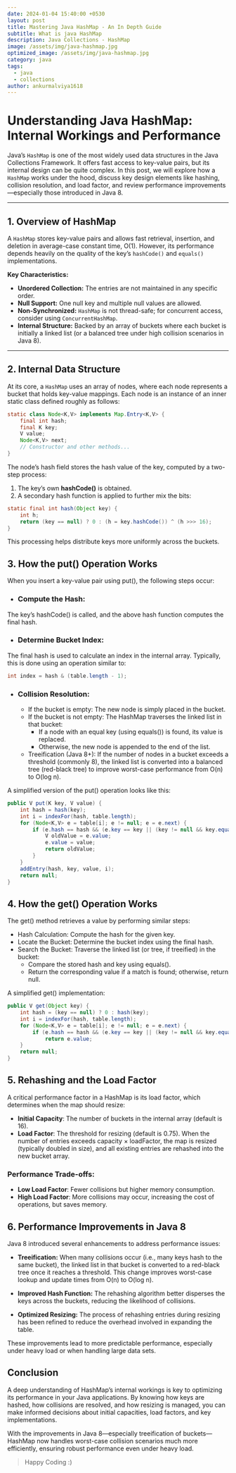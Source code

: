 ```yaml
---
date: 2024-01-04 15:40:00 +0530
layout: post
title: Mastering Java HashMap - An In Depth Guide 
subtitle: What is java HashMap
description: Java Collections - HashMap
image: /assets/img/java-hashmap.jpg
optimized_image: /assets/img/java-hashmap.jpg
category: java
tags:
  - java
  - collections
author: ankurmalviya1618
---
```


# Understanding Java HashMap: Internal Workings and Performance

Java’s `HashMap` is one of the most widely used data structures in the Java Collections Framework. It offers fast access to key-value pairs, but its internal design can be quite complex. In this post, we will explore how a `HashMap` works under the hood, discuss key design elements like hashing, collision resolution, and load factor, and review performance improvements—especially those introduced in Java 8.

---

## 1. Overview of HashMap

A `HashMap` stores key-value pairs and allows fast retrieval, insertion, and deletion in average-case constant time, O(1). However, its performance depends heavily on the quality of the key’s `hashCode()` and `equals()` implementations.

**Key Characteristics:**

- **Unordered Collection:** The entries are not maintained in any specific order.
- **Null Support:** One null key and multiple null values are allowed.
- **Non-Synchronized:** `HashMap` is not thread-safe; for concurrent access, consider using `ConcurrentHashMap`.
- **Internal Structure:** Backed by an array of buckets where each bucket is initially a linked list (or a balanced tree under high collision scenarios in Java 8).

---

## 2. Internal Data Structure

At its core, a `HashMap` uses an array of nodes, where each node represents a bucket that holds key-value mappings. Each node is an instance of an inner static class defined roughly as follows:

```java
static class Node<K,V> implements Map.Entry<K,V> {
    final int hash;
    final K key;
    V value;
    Node<K,V> next;
    // Constructor and other methods...
}
```

The node’s hash field stores the hash value of the key, computed by a two-step process:

1. The key’s own **hashCode()** is obtained.
2. A secondary hash function is applied to further mix the bits:

```java
static final int hash(Object key) {
    int h;
    return (key == null) ? 0 : (h = key.hashCode()) ^ (h >>> 16);
}
```
This processing helps distribute keys more uniformly across the buckets.

## 3. How the put() Operation Works
When you insert a key-value pair using put(), the following steps occur:

- ### Compute the Hash:
The key’s hashCode() is called, and the above hash function computes the final hash.

- ### Determine Bucket Index:
The final hash is used to calculate an index in the internal array. Typically, this is done using an operation similar to:

```java
int index = hash & (table.length - 1);
```

- ### Collision Resolution:

  - If the bucket is empty:
  The new node is simply placed in the bucket.
  - If the bucket is not empty:
  The HashMap traverses the linked list in that bucket:
    - If a node with an equal key (using equals()) is found, its value is replaced.
    - Otherwise, the new node is appended to the end of the list.
  - Treeification (Java 8+):
  If the number of nodes in a bucket exceeds a threshold (commonly 8), the linked list is converted into a balanced tree (red-black tree) to improve worst-case performance from O(n) to O(log n).

A simplified version of the put() operation looks like this:

```java
public V put(K key, V value) {
    int hash = hash(key);
    int i = indexFor(hash, table.length);
    for (Node<K,V> e = table[i]; e != null; e = e.next) {
        if (e.hash == hash && (e.key == key || (key != null && key.equals(e.key)))) {
            V oldValue = e.value;
            e.value = value;
            return oldValue;
        }
    }
    addEntry(hash, key, value, i);
    return null;
}
```

## 4. How the get() Operation Works

The get() method retrieves a value by performing similar steps:

- Hash Calculation: Compute the hash for the given key.
- Locate the Bucket: Determine the bucket index using the final hash.
- Search the Bucket: Traverse the linked list (or tree, if treeified) in the bucket:
  - Compare the stored hash and key using equals().
  - Return the corresponding value if a match is found; otherwise, return null.

A simplified get() implementation:

```java
public V get(Object key) {
    int hash = (key == null) ? 0 : hash(key);
    int i = indexFor(hash, table.length);
    for (Node<K,V> e = table[i]; e != null; e = e.next) {
        if (e.hash == hash && (e.key == key || (key != null && key.equals(e.key))))
            return e.value;
    }
    return null;
}
```

## 5. Rehashing and the Load Factor

A critical performance factor in a HashMap is its load factor, which determines when the map should resize:

- **Initial Capacity**: The number of buckets in the internal array (default is 16).
- **Load Factor**: The threshold for resizing (default is 0.75). When the number of entries exceeds capacity × loadFactor, the map is resized (typically doubled in size), and all existing entries are rehashed into the new bucket array.

### Performance Trade-offs:

- **Low Load Factor**: Fewer collisions but higher memory consumption.
- **High Load Factor**: More collisions may occur, increasing the cost of operations, but saves memory.

## 6. Performance Improvements in Java 8

Java 8 introduced several enhancements to address performance issues:

- **Treeification:** 
When many collisions occur (i.e., many keys hash to the same bucket), the linked list in that bucket is converted to a red-black tree once it reaches a threshold. This change improves worst-case lookup and update times from O(n) to O(log n).

- **Improved Hash Function:**
The rehashing algorithm better disperses the keys across the buckets, reducing the likelihood of collisions.

- **Optimized Resizing:**
The process of rehashing entries during resizing has been refined to reduce the overhead involved in expanding the table.

These improvements lead to more predictable performance, especially under heavy load or when handling large data sets.

## Conclusion
A deep understanding of HashMap’s internal workings is key to optimizing its performance in your Java applications. By knowing how keys are hashed, how collisions are resolved, and how resizing is managed, you can make informed decisions about initial capacities, load factors, and key implementations.

With the improvements in Java 8—especially treeification of buckets—HashMap now handles worst-case collision scenarios much more efficiently, ensuring robust performance even under heavy load.

> Happy Coding :)